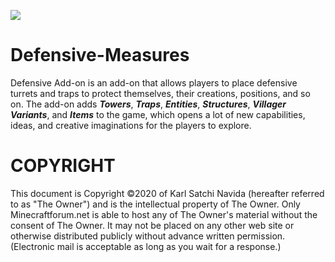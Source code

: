 ![](https://github.com/Virus5600/Defensive-Measures/blob/master/Defensive%20Measures%20Banner.jpg)
# Defensive-Measures
Defensive Add-on is an add-on that allows players to place defensive turrets and traps to protect themselves, their creations, positions, and so on. The add-on adds <b><i>Towers</i></b>, <b><i>Traps</i></b>, <b><i>Entities</i></b>, <b><i>Structures</i></b>, <b><i>Villager Variants</i></b>, and <b><i>Items</i></b> to the game, which opens a lot of new capabilities, ideas, and creative imaginations for the players to explore.

# COPYRIGHT
This document is Copyright ©2020 of Karl Satchi Navida (hereafter referred to as "The Owner") and is the intellectual property of The Owner. Only Minecraftforum.net is able to host any of The Owner's material without the consent of The Owner. It may not be placed on any other web site or otherwise distributed publicly without advance written permission. (Electronic mail is acceptable as long as you wait for a response.)
